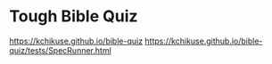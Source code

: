 # Tough Bible Quiz

https://kchikuse.github.io/bible-quiz
https://kchikuse.github.io/bible-quiz/tests/SpecRunner.html
